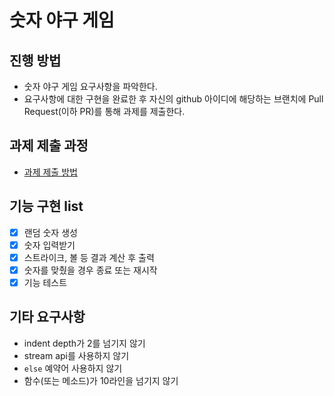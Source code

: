# 숫자 야구 게임
## 진행 방법
* 숫자 야구 게임 요구사항을 파악한다.
* 요구사항에 대한 구현을 완료한 후 자신의 github 아이디에 해당하는 브랜치에 Pull Request(이하 PR)를 통해 과제를 제출한다.

## 과제 제출 과정
* [과제 제출 방법](https://github.com/next-step/nextstep-docs/tree/master/ent-precourse)

## 기능 구현 list
* [x] 랜덤 숫자 생성
* [x] 숫자 입력받기
* [x] 스트라이크, 볼 등 결과 계산 후 출력
* [x] 숫자를 맞췄을 경우 종료 또는 재시작
* [x] 기능 테스트

## 기타 요구사항
* indent depth가 2를 넘기지 않기
* stream api를 사용하지 않기
* `else` 예약어 사용하지 않기
* 함수(또는 메소드)가 10라인을 넘기지 않기

